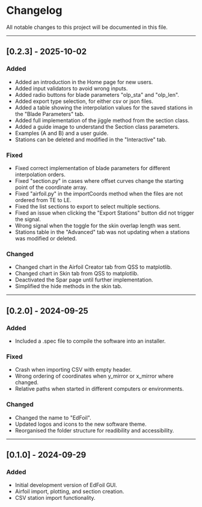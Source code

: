 # Changelog
All notable changes to this project will be documented in this file.

---

## [0.2.3] - 2025-10-02
### Added
- Added an introduction in the Home page for new users.
- Added input validators to avoid wrong inputs.
- Added radio buttons for blade parameters "olp_sta" and "olp_len".
- Added export type selection, for either csv or json files.
- Added a table showing the interpolation values for the saved stations in the "Blade Parameters" tab.
- Added full implementation of the jiggle method from the section class.
- Added a guide image to understand the Section class parameters.
- Examples (A and B) and a user guide.
- Stations can be deleted and modified in the "Interactive" tab.

### Fixed
- Fixed correct implementation of blade parameters for different interpolation orders.
- Fixed "section.py" in cases where offset curves change the starting point of the coordinate array.
- Fixed "airfoil.py" in the importCoords method when the files are not ordered from TE to LE.
- Fixed the list sections to export to select multiple sections.
- Fixed an issue when clicking the "Export Stations" button did not trigger the signal.
- Wrong signal when the toggle for the skin overlap length was sent.
- Stations table in the "Advanced" tab was not updating when a stations was modified or deleted.

### Changed
- Changed chart in the Airfoil Creator tab from QSS to matplotlib.
- Changed chart in Skin tab from QSS to matplotlib.
- Deactivated the Spar page until further implementation.
- Simplified the hide methods in the skin tab.

---

## [0.2.0] - 2024-09-25
### Added
- Included a .spec file to compile the software into an installer.

### Fixed
- Crash when importing CSV with empty header.
- Wrong ordering of coordinates when y_mirror or x_mirror where changed.
- Relative paths when started in different computers or environments.

### Changed
- Changed the name to "EdFoil".
- Updated logos and icons to the new software theme.
- Reorganised the folder structure for readibility and accessibility.

---

## [0.1.0] - 2024-09-29
### Added
- Initial development version of EdFoil GUI.
- Airfoil import, plotting, and section creation.
- CSV station import functionality.